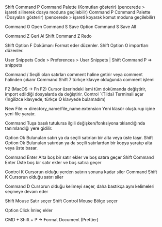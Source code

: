 
Shift Command P         Command Palette (Komutları gösterir) (pencerede > işareti silinerek dosya moduna geçilebilir)
Command P               Command Palette (Dosyaları gösterir) (pencerede > işareti koyarak komut moduna geçilebilir)

Command O               Open
Command S               Save
Option Command S        Save All

Command Z               Geri Al
Shift Command Z         Redo

Shift Option F          Dokümanı Format eder düzenler.
Shift Option O          importları düzenler.

User Snippets           Code > Preferences > User Snippets  |  Shift Command P => snippets

Command /               Seçili olan satırları comment haline getirir veya comment halinden çıkarır
Command Shift 7         türkçe klavye olduğunda comment işlemi

F2 (MacOS -> Fn F2)     Cursor üzerindeki ismi tüm dokümanda değiştirir, import edildiği dosyalarda da değiştirir.
Control `(Tilda)        Terminali açar (İngilizce klavyede, türkçe Q klavyede bulamadım)

New File => directory_name/file_name.extension      Yeni klasör oluşturup içine yeni file yaratır.

Command                 Tuşa basılı tutulursa ilgili değişken/fonksiyona tıklandığında tanımlandığı yere gidilir.

Option Ok               Bulunulan satırı ya da seçili satırları bir alta veya üste taşır.
Shift Option Ok         Bulunulan satırdan ya da seçili satırlardan bir kopya yaratıp alta veya üste basar.

Command Enter           Alta boş bir satır ekler ve boş satıra geçer
Shift Command Enter     Üste boş bir satır ekler ve boş satıra geçer

Control K               Cursorun olduğu yerden satırın sonuna kadar siler
Command Shift K         Cursorun olduğu satırı siler

Command D               Cursorun olduğu kelimeyi seçer, daha bastıkça aynı kelimeleri seçmeye devam eder 

Shift Mouse             Satır seçer
Shift Control Mouse     Bölge seçer

Option Click            İmleç ekler

CMD + Shift + P -> Format Document (Prettier)